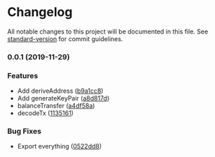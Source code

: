 # Changelog

All notable changes to this project will be documented in this file. See [standard-version](https://github.com/conventional-changelog/standard-version) for commit guidelines.

### 0.0.1 (2019-11-29)


### Features

* Add deriveAddress ([b9a1cc8](https://github.com/amaurymartiny/polkadotjs-wrapper/commit/b9a1cc8a3745194e7f12043606009751688464df))
* Add generateKeyPair ([a8d817d](https://github.com/amaurymartiny/polkadotjs-wrapper/commit/a8d817d041830f5243ad9d655288e11e88803bd2))
* balanceTransfer ([a4df58a](https://github.com/amaurymartiny/polkadotjs-wrapper/commit/a4df58aaf4fa18903c7d5a035de488f1af8fb881))
* decodeTx ([1135161](https://github.com/amaurymartiny/polkadotjs-wrapper/commit/1135161bf7837c7ffd8243d58279a3108f1a1e51))


### Bug Fixes

* Export everything ([0522dd8](https://github.com/amaurymartiny/polkadotjs-wrapper/commit/0522dd81073120a11d4bea20f43b4c88d9f207e3))
